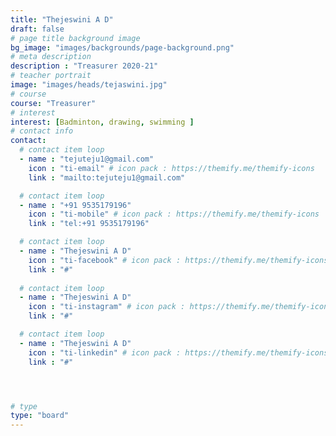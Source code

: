 ```yaml
---
title: "Thejeswini A D"
draft: false
# page title background image
bg_image: "images/backgrounds/page-background.png"
# meta description
description : "Treasurer 2020-21"
# teacher portrait
image: "images/heads/tejaswini.jpg"
# course
course: "Treasurer"
# interest
interest: [Badminton, drawing, swimming ]
# contact info
contact:
  # contact item loop
  - name : "tejuteju1@gmail.com"
    icon : "ti-email" # icon pack : https://themify.me/themify-icons
    link : "mailto:tejuteju1@gmail.com"

  # contact item loop
  - name : "+91 9535179196"
    icon : "ti-mobile" # icon pack : https://themify.me/themify-icons
    link : "tel:+91 9535179196"

  # contact item loop
  - name : "Thejeswini A D"
    icon : "ti-facebook" # icon pack : https://themify.me/themify-icons
    link : "#"
  
  # contact item loop
  - name : "Thejeswini A D"
    icon : "ti-instagram" # icon pack : https://themify.me/themify-icons
    link : "#"

  # contact item loop
  - name : "Thejeswini A D"
    icon : "ti-linkedin" # icon pack : https://themify.me/themify-icons
    link : "#"




# type
type: "board"
---
```

